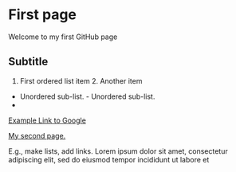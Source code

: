  # First page
Welcome to my first GitHub page

## Subtitle
1. First ordered list item 2. Another item
- Unordered sub-list. - Unordered sub-list.
- 
[Example Link to Google](https://www.google.com)

[My second page.](https://dulguunenkhzaya.github.io/Dulguun/second/)

E.g., make lists, add links.
   Lorem ipsum dolor sit amet, consectetur adipiscing elit, sed do eiusmod tempor incididunt ut labore et
